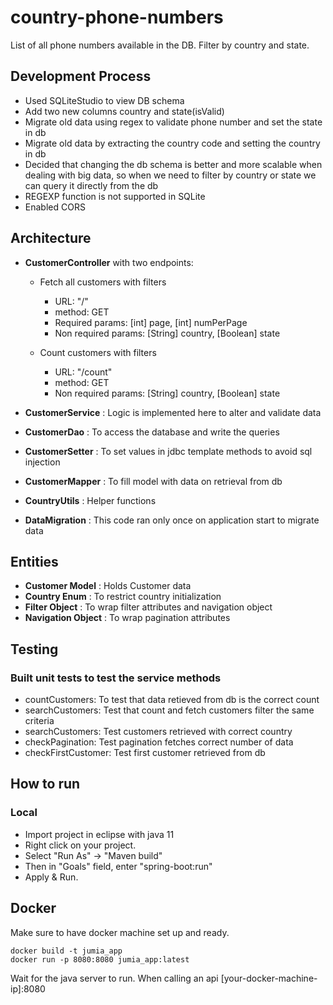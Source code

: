 # country-phone-numbers
List of all phone numbers available in the DB. Filter by country and state.

## Development Process
* Used SQLiteStudio to view DB schema
* Add two new columns country and state(isValid)
* Migrate old data using regex to validate phone number and set the state in db
* Migrate old data by extracting the country code and setting the country in db
* Decided that changing the db schema is better and more scalable when dealing with big data, so when we need to filter by country or state we can query it directly from the db
* REGEXP function is not supported in SQLite
* Enabled CORS

## Architecture
* **CustomerController** with two endpoints:
  * Fetch all customers with filters
    * URL: "/"
    * method: GET
    * Required params: [int] page, [int] numPerPage
    * Non required params: [String] country, [Boolean] state

  * Count customers with filters
    * URL: "/count"
    * method: GET
    * Non required params: [String] country, [Boolean] state
* **CustomerService** : Logic is implemented here to alter and validate data
* **CustomerDao** : To access the database and write the queries
* **CustomerSetter** : To set values in jdbc template methods to avoid sql injection
* **CustomerMapper** : To fill model with data on retrieval from db

* **CountryUtils** : Helper functions
* **DataMigration** : This code ran only once on application start to migrate data



## Entities
* **Customer Model** : Holds Customer data
* **Country Enum** : To restrict country initialization
* **Filter Object** : To wrap filter attributes and navigation object
* **Navigation Object** : To wrap pagination attributes


## Testing
### Built unit tests to test the service methods
* countCustomers: To test that data retieved from db is the correct count
* searchCustomers: Test that count and fetch customers filter the same criteria
* searchCustomers: Test customers retrieved with correct country
* checkPagination: Test pagination fetches correct number of data
* checkFirstCustomer: Test first customer retrieved from db

## How to run
### Local
* Import project in eclipse with java 11
* Right click on your project.
* Select "Run As" -> "Maven build"
* Then in "Goals" field, enter "spring-boot:run"
* Apply & Run.

## Docker
Make sure to have docker machine set up and ready.
<pre><code>docker build -t jumia_app
docker run -p 8080:8080 jumia_app:latest
</code></pre>
Wait for the java server to run.
When calling an api [your-docker-machine-ip]:8080
